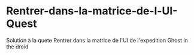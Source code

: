 # Rentrer-dans-la-matrice-de-l-UI-Quest
Solution à la quete Rentrer dans la matrice de l'UI de l'expedition Ghost in the droid
